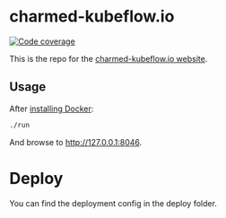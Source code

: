 # charmed-kubeflow.io

[![Code coverage](https://codecov.io/gh/canonical-web-and-design/charmed-kubeflow.io/branch/master/graph/badge.svg)](https://codecov.io/gh/canonical-web-and-design/charmed-kubeflow.io)

This is the repo for the [charmed-kubeflow.io website](https://charmed-kubeflow.io).

## Usage

After [installing Docker](https://docs.docker.com/install/):

``` bash
./run
```

And browse to http://127.0.0.1:8046.

# Deploy
You can find the deployment config in the deploy folder.
